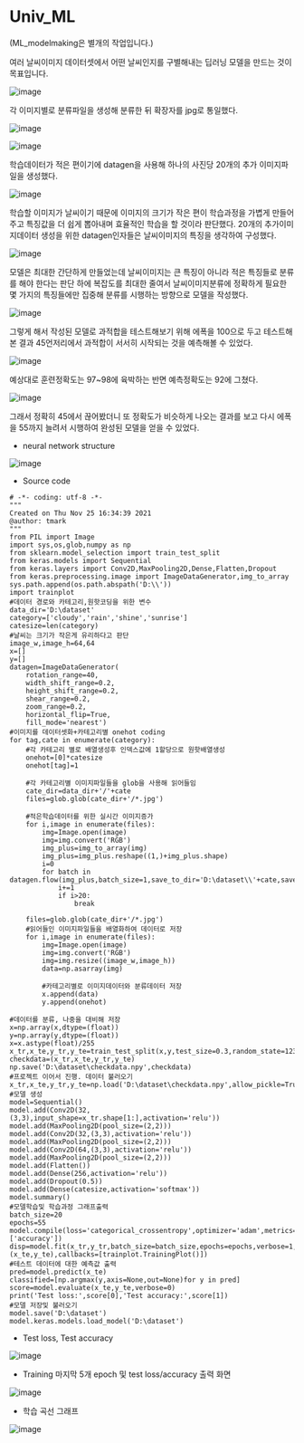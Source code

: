 # Univ_ML
(ML_modelmaking은 별개의 작업입니다.)

여러 날씨이미지 데이터셋에서 어떤 날씨인지를 구별해내는 딥러닝 모델을 만드는 것이 목표입니다.

![image](https://user-images.githubusercontent.com/26988563/164728375-fac6c30a-f4dd-4ebb-937b-842f6a1bf388.png)

각 이미지별로 분류파일을 생성해 분류한 뒤 확장자를 jpg로 통일했다.

![image](https://user-images.githubusercontent.com/26988563/164728421-c2582c5b-9276-4d3f-a113-126d22c18ab8.png)

![image](https://user-images.githubusercontent.com/26988563/164728429-35eb6604-0f33-4325-bed9-9216f3aee338.png)

학습데이터가 적은 편이기에 datagen을 사용해 하나의 사진당 20개의 추가 이미지파일을 생성했다.

![image](https://user-images.githubusercontent.com/26988563/164728498-6256f3dc-4af2-48b4-a0b4-16f1229be902.png)

학습할 이미지가 날씨이기 때문에 이미지의 크기가 작은 편이 학습과정을 가볍게 만들어주고 특징값을 더 쉽게 뽑아내며 효율적인 학습을 할 것이라 판단했다. 20개의 추가이미지데이터 생성을 위한 datagen인자들은 날씨이미지의 특징을 생각하여 구성했다.

![image](https://user-images.githubusercontent.com/26988563/164728547-05ff6a31-ce08-4871-b13d-6373a5e28c07.png)

모델은 최대한 간단하게 만들었는데 날씨이미지는 큰 특징이 아니라 적은 특징들로 분류를 해야 한다는 판단 하에 복잡도를 최대한 줄여서 날씨이미지분류에 정확하게 필요한 몇 가지의 특징들에만 집중해 분류를 시행하는 방향으로 모델을 작성했다.

![image](https://user-images.githubusercontent.com/26988563/164728610-f0a1cd2d-fc74-4956-824f-48c50028f733.png)

그렇게 해서 작성된 모델로 과적합을 테스트해보기 위해 에폭을 100으로 두고 테스트해본 결과 45언저리에서 과적합이 서서히 시작되는 것을 예측해볼 수 있었다.

![image](https://user-images.githubusercontent.com/26988563/164728664-ac7f999d-f2d2-436a-9945-e2afbcbaae2e.png)

예상대로 훈련정확도는 97~98에 육박하는 반면 예측정확도는 92에 그쳤다.

![image](https://user-images.githubusercontent.com/26988563/164728706-868e14cd-e1ce-4d76-b4e9-f6cfa594c12f.png)

그래서 정확히 45에서 끊어봤더니 또 정확도가 비슷하게 나오는 결과를 보고 다시 에폭을 55까지 늘려서 시행하여 완성된 모델을 얻을 수 있었다.

* neural network structure

![image](https://user-images.githubusercontent.com/26988563/164728894-e8a19897-36c4-4253-aae4-9ffb465e7844.png)

* Source code

```
# -*- coding: utf-8 -*-
"""
Created on Thu Nov 25 16:34:39 2021
@author: tmark
"""
from PIL import Image
import sys,os,glob,numpy as np
from sklearn.model_selection import train_test_split
from keras.models import Sequential
from keras.layers import Conv2D,MaxPooling2D,Dense,Flatten,Dropout
from keras.preprocessing.image import ImageDataGenerator,img_to_array
sys.path.append(os.path.abspath('D:\\'))
import trainplot
#데이터 경로와 카테고리,원핫코딩을 위한 변수
data_dir='D:\dataset'
category=['cloudy','rain','shine','sunrise']
catesize=len(category)
#날씨는 크기가 작은게 유리하다고 판단
image_w,image_h=64,64
x=[]
y=[]
datagen=ImageDataGenerator(
    rotation_range=40,
    width_shift_range=0.2,
    height_shift_range=0.2,
    shear_range=0.2,
    zoom_range=0.2,
    horizontal_flip=True,
    fill_mode='nearest')
#이미지를 데이터셋화+카테고리별 onehot coding
for tag,cate in enumerate(category):
    #각 카테고리 별로 배열생성후 인덱스값에 1할당으로 원핫배열생성
    onehot=[0]*catesize
    onehot[tag]=1
    
    #각 카테고리별 이미지파일들을 glob을 사용해 읽어들임
    cate_dir=data_dir+'/'+cate
    files=glob.glob(cate_dir+'/*.jpg')
    
    #적은학습데이터를 위한 실시간 이미지증가
    for i,image in enumerate(files):
        img=Image.open(image)
        img=img.convert('RGB')
        img_plus=img_to_array(img)
        img_plus=img_plus.reshape((1,)+img_plus.shape)
        i=0
        for batch in datagen.flow(img_plus,batch_size=1,save_to_dir='D:\dataset\\'+cate,save_prefix='plus_'+cate,save_format='jpg'):
            i+=1
            if i>20:
                break
            
    files=glob.glob(cate_dir+'/*.jpg')
    #읽어들인 이미지파일들을 배열화하여 데이터로 저장
    for i,image in enumerate(files):
        img=Image.open(image)
        img=img.convert('RGB')
        img=img.resize((image_w,image_h))
        data=np.asarray(img)
        
        #카테고리별로 이미지데이터와 분류데이터 저장
        x.append(data)
        y.append(onehot)
        
#데이터를 분류, 나중을 대비해 저장
x=np.array(x,dtype=(float))
y=np.array(y,dtype=(float))
x=x.astype(float)/255
x_tr,x_te,y_tr,y_te=train_test_split(x,y,test_size=0.3,random_state=123)
checkdata=(x_tr,x_te,y_tr,y_te)
np.save('D:\dataset\checkdata.npy',checkdata)
#프로젝트 이어서 진행. 데이터 불러오기
x_tr,x_te,y_tr,y_te=np.load('D:\dataset\checkdata.npy',allow_pickle=True)
#모델 생성
model=Sequential()
model.add(Conv2D(32,(3,3),input_shape=x_tr.shape[1:],activation='relu'))
model.add(MaxPooling2D(pool_size=(2,2)))
model.add(Conv2D(32,(3,3),activation='relu'))
model.add(MaxPooling2D(pool_size=(2,2)))
model.add(Conv2D(64,(3,3),activation='relu'))
model.add(MaxPooling2D(pool_size=(2,2)))
model.add(Flatten())
model.add(Dense(256,activation='relu'))
model.add(Dropout(0.5))
model.add(Dense(catesize,activation='softmax'))
model.summary()
#모델학습및 학습과정 그래프출력
batch_size=20
epochs=55
model.compile(loss='categorical_crossentropy',optimizer='adam',metrics=['accuracy'])
disp=model.fit(x_tr,y_tr,batch_size=batch_size,epochs=epochs,verbose=1,validation_data=(x_te,y_te),callbacks=[trainplot.TrainingPlot()])
#테스트 데이터에 대한 예측값 출력
pred=model.predict(x_te)
classified=[np.argmax(y,axis=None,out=None)for y in pred]
score=model.evaluate(x_te,y_te,verbose=0)
print('Test loss:',score[0],'Test accuracy:',score[1])
#모델 저장및 불러오기
model.save('D:\dataset')
model.keras.models.load_model('D:\dataset')
```

* Test loss, Test accuracy

![image](https://user-images.githubusercontent.com/26988563/164729045-fba3f383-549c-4285-8332-237ceb9b5119.png)

* Training 마지막 5개 epoch 및 test loss/accuracy 출력 화면

![image](https://user-images.githubusercontent.com/26988563/164729191-e5ac2b3c-62f5-445a-a0c7-8a1f20c21cb2.png)

* 학습 곡선 그래프

![image](https://user-images.githubusercontent.com/26988563/164729252-a9528eb7-9523-43a4-9e1e-a7334889da94.png)


